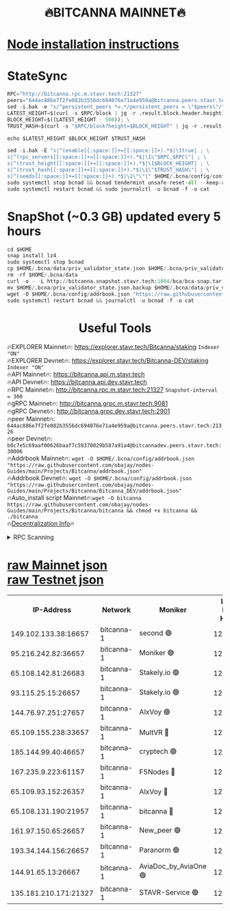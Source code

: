 <h1 align="center"> 🔥BITCANNA MAINNET🔥</h1>


[Node installation instructions](https://github.com/obajay/nodes-Guides/tree/main/Projects/Bitcanna)
=

# StateSync
```python
RPC="http://bitcanna.rpc.m.stavr.tech:21327"
peers="644ac886e7f2fe082b3556dc694076e71a4e959a@bitcanna.peers.stavr.tech:21326"
sed -i.bak -e "s/^persistent_peers *=.*/persistent_peers = \"$peers\"/" $HOME/.bcna/config/config.toml
LATEST_HEIGHT=$(curl -s $RPC/block | jq -r .result.block.header.height); \
BLOCK_HEIGHT=$((LATEST_HEIGHT - 500)); \
TRUST_HASH=$(curl -s "$RPC/block?height=$BLOCK_HEIGHT" | jq -r .result.block_id.hash)

echo $LATEST_HEIGHT $BLOCK_HEIGHT $TRUST_HASH

sed -i.bak -E "s|^(enable[[:space:]]+=[[:space:]]+).*$|\1true| ; \
s|^(rpc_servers[[:space:]]+=[[:space:]]+).*$|\1\"$RPC,$RPC\"| ; \
s|^(trust_height[[:space:]]+=[[:space:]]+).*$|\1$BLOCK_HEIGHT| ; \
s|^(trust_hash[[:space:]]+=[[:space:]]+).*$|\1\"$TRUST_HASH\"| ; \
s|^(seeds[[:space:]]+=[[:space:]]+).*$|\1\"\"|" $HOME/.bcna/config/config.toml
sudo systemctl stop bcnad && bcnad tendermint unsafe-reset-all --keep-addr-book
sudo systemctl restart bcnad && sudo journalctl -u bcnad -f -o cat
```
# SnapShot (~0.3 GB) updated every 5 hours
```python
cd $HOME
snap install lz4
sudo systemctl stop bcnad
cp $HOME/.bcna/data/priv_validator_state.json $HOME/.bcna/priv_validator_state.json.backup
rm -rf $HOME/.bcna/data
curl -o - -L http://bitcanna.snapshot.stavr.tech:1004/bca/bca-snap.tar.lz4 | lz4 -c -d - | tar -x -C $HOME/.bcna --strip-components 2
mv $HOME/.bcna/priv_validator_state.json.backup $HOME/.bcna/data/priv_validator_state.json
wget -O $HOME/.bcna/config/addrbook.json "https://raw.githubusercontent.com/obajay/nodes-Guides/main/Projects/Bitcanna/addrbook.json"
sudo systemctl restart bcnad && journalctl -u bcnad -f -o cat
```

 <h1 align="center"> Useful Tools</h1>

🔥EXPLORER Mainnet🔥:    https://explorer.stavr.tech/Bitcanna/staking          `Indexer "ON"` \
🔥EXPLORER Devnet🔥:     https://explorer.stavr.tech/Bitcanna-DEV/staking     `Indexer "ON"` \
🔥API Mainnet🔥:         https://bitcanna.api.m.stavr.tech \
🔥API Devnet🔥:          https://bitcanna.api.dev.stavr.tech \
🔥RPC Mainnet🔥:         http://bitcanna.rpc.m.stavr.tech:21327         `Snapshot-interval = 300` \
🔥gRPC Mainnet🔥:        http://bitcanna.grpc.m.stavr.tech:9081 \
🔥gRPC Devnet🔥:         http://bitcanna.grpc.dev.stavr.tech:2901 \
🔥peer Mainnet🔥:        `644ac886e7f2fe082b3556dc694076e71a4e959a@bitcanna.peers.stavr.tech:21326` \
🔥peer Devnet🔥:         `b0c7e5c69aaf00626baaf7c59370029b587a91a4@bitcannadev.peers.stavr.tech:30006` \
🔥Addrbook Mainnet🔥:    ```wget -O $HOME/.bcna/config/addrbook.json "https://raw.githubusercontent.com/obajay/nodes-Guides/main/Projects/Bitcanna/addrbook.json"``` \
🔥Addrbook Devnet🔥:    ```wget -O $HOME/.bcna/config/addrbook.json "https://raw.githubusercontent.com/obajay/nodes-Guides/main/Projects/Bitcanna/Bitcanna_DEV/addrbook.json"``` \
🔥Auto_install script Mainnet🔥:```wget -O bitcanna https://raw.githubusercontent.com/obajay/nodes-Guides/main/Projects/Bitcanna/bitcanna && chmod +x bitcanna && ./bitcanna``` \
🔥[Decentralization Info](https://github.com/obajay/StateSync-snapshots/tree/main/Projects/Bitcanna/Decentralization)🔥


<details>
<summary>RPC Scanning</summary>

<h2 align="center"> We scan nodes in real time every 4 hours. And we provide the final result of RPC endpoints.
We cannot influence the operation of these nodes in any way. </h2>


```python
If Voting Power is higher than 0 --> then the Node is a validator of the network and may be subject to attack and be a potential threat to the chain.
```
```python
We marked such validators with a red symbol
```

</details>

[raw Mainnet json](https://rpc-check.bcam.stavr.tech/bcam/rpc-bcam-result.json) \
[raw Testnet json](https://github.com/obajay/StateSync-snapshots/tree/main/Projects/Bitcanna/Rpc-Check-Testnet)
=



<table><tr><th>IP-Address</th><th>Network</th><th>Moniker</th><th>Latest Block Height</th><th>Earliest Block Height</th><th>Catching Up</th><th>Tx Index</th><th>Voting Power</th><th>Scan Time</th></tr><tr><td>149.102.133.38:16657</td><td>bitcanna-1</td><td>second 🟢</td><td>12316625</td><td>1</td><td>False</td><td>on</td><td>0</td><td>2024-01-27T14:51:58.108340654UTC</td></tr><tr><td>95.216.242.82:36657</td><td>bitcanna-1</td><td>Moniker 🟢</td><td>12316614</td><td>5776907</td><td>False</td><td>on</td><td>0</td><td>2024-01-27T14:50:58.115122591UTC</td></tr><tr><td>65.108.142.81:26683</td><td>bitcanna-1</td><td>Stakely.io 🟢</td><td>12316619</td><td>6152001</td><td>False</td><td>on</td><td>0</td><td>2024-01-27T14:51:24.313239327UTC</td></tr><tr><td>93.115.25.15:26657</td><td>bitcanna-1</td><td>Stakely.io 🟢</td><td>12316618</td><td>6520001</td><td>False</td><td>on</td><td>0</td><td>2024-01-27T14:51:17.767583701UTC</td></tr><tr><td>144.76.97.251:27657</td><td>bitcanna-1</td><td>AlxVoy 🟢</td><td>12316623</td><td>8805201</td><td>False</td><td>on</td><td>0</td><td>2024-01-27T14:51:47.536746899UTC</td></tr><tr><td>65.109.155.238:33657</td><td>bitcanna-1</td><td>MultVR 🔴</td><td>12316620</td><td>9933415</td><td>False</td><td>on</td><td>351933</td><td>2024-01-27T14:51:29.251140491UTC</td></tr><tr><td>185.144.99.40:46657</td><td>bitcanna-1</td><td>cryptech 🟢</td><td>12316614</td><td>11528001</td><td>False</td><td>on</td><td>0</td><td>2024-01-27T14:50:53.676395575UTC</td></tr><tr><td>167.235.9.223:61157</td><td>bitcanna-1</td><td>F5Nodes 🔴</td><td>12316620</td><td>12084001</td><td>False</td><td>on</td><td>570</td><td>2024-01-27T14:51:31.579655331UTC</td></tr><tr><td>65.109.93.152:26357</td><td>bitcanna-1</td><td>AlxVoy 🔴</td><td>12316625</td><td>12109301</td><td>False</td><td>on</td><td>1391754</td><td>2024-01-27T14:51:58.727661340UTC</td></tr><tr><td>65.108.131.190:21957</td><td>bitcanna-1</td><td>bitcanna 🔴</td><td>12316621</td><td>12216621</td><td>False</td><td>on</td><td>409289</td><td>2024-01-27T14:51:36.066773761UTC</td></tr><tr><td>161.97.150.65:26657</td><td>bitcanna-1</td><td>New_peer 🟢</td><td>12316619</td><td>12254001</td><td>False</td><td>on</td><td>0</td><td>2024-01-27T14:51:24.670179712UTC</td></tr><tr><td>193.34.144.156:26657</td><td>bitcanna-1</td><td>Paranorm 🟢</td><td>12316621</td><td>12271301</td><td>False</td><td>on</td><td>0</td><td>2024-01-27T14:51:36.355555316UTC</td></tr><tr><td>144.91.65.13:26667</td><td>bitcanna-1</td><td>AviaDoc_by_AviaOne 🟢</td><td>12316622</td><td>12306801</td><td>False</td><td>on</td><td>0</td><td>2024-01-27T14:51:44.875780903UTC</td></tr><tr><td>135.181.210.171:21327</td><td>bitcanna-1</td><td>STAVR-Service 🟢</td><td>12316622</td><td>12313001</td><td>False</td><td>on</td><td>0</td><td>2024-01-27T14:51:47.273293719UTC</td></tr></table>
